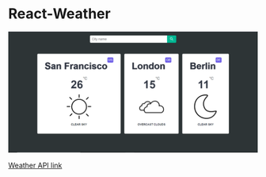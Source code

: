 # React-Weather

![Weather App](https://github.com/kelvinpires/React-Weather/blob/main/src/weather.app.png)

[Weather API link](https://openweathermap.org/api)
